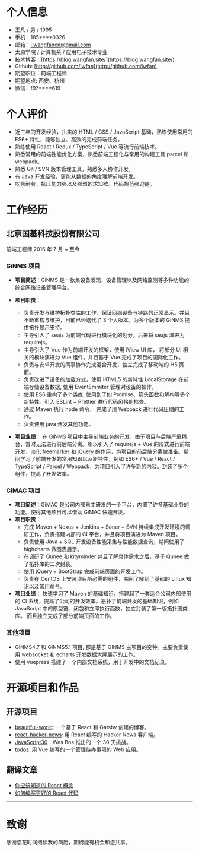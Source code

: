 # 个人信息

- 王凡 / 男 / 1995
- 手机：185\*\*\*\*0326
- 邮箱：i.wangfancn@gmail.com
- 太原学院 / 计算机系 / 应用电子技术专业
- 技术博客：[https://blog.wangfan.site/](https://blog.wangfan.site/)
- Github: [http://github.com/iwfan](http://github.com/iwfan)
- 期望职位：前端工程师
- 期望地点: 西安、杭州
- 微信：f97\*\*\*\*619

# 个人评价

- 近三年的开发经验，扎实的 HTML / CSS / JavaScript 基础，熟练使用常用的 ES6+ 特性，能够独立、高效的完成前端任务。
- 熟练使用 React / Redux / TypeScript / Vue 等流行前端技术。
- 熟悉常用的前端性能优化方案，熟悉前端工程化与常用的构建工具 parcel 和 webpack。
- 熟悉 Git / SVN 版本管理工具，熟悉多人协作开发。
- 有 Java 开发经验，更能从数据的角度理解前端开发。
- 吃苦耐劳，抗压能力强以及强烈的求知欲。代码规范强迫症。

# 工作经历

## 北京国基科技股份有限公司

前端工程师 2016 年 7 月 ~ 至今

### GiNMS 项目

- **项目简述**：GiNMS 是一款集设备发现、设备管理以及网络监测等多种功能的综合网络设备管理平台。
- **项目职责**：

  - 负责开发与维护拓扑类库的工作，保证网络设备与链路的正常显示。并且不断重构与维护，目前已经迭代了 3 个大版本。为多个版本的 GiNMS 提供拓扑显示支持。
  - 主导引入了 seajs 为前端代码进行模块化的划分，后来将 seajs 演进为 requirejs。
  - 主导引入了 Vue 作为前端开发的框架，使用 iView UI 库， 将部分 UI 相关的模块演进为 Vue 组件。并且基于 Vue 完成了项目的国际化工作。
  - 负责与安卓开发的同事协作完成混合开发，独立完成了移动端的 H5 页面。
  - 负责改进了设备的加载方式，使用 HTML5 的新特性 LocalStorage 在前端存储设备数据, 使用 EventEmmiter 管理对设备的操作。
  - 使用 ES6 重构了多个类库, 使用到了如 Promise、箭头函数和解构等多个新特性。引入 ESLint + Prettier 进行代码风格的检查。
  - 通过 Maven 执行 node 命令， 完成了用 Webpack 进行代码压缩的工作。
  - 负责使用 java 开发其他功能。

- **项目业绩**：
  在 GiNMS 项目中主导前端业务的开发，由于项目与后端严重耦合，暂时无法进行前后端分离。所以引入了 requirejs + Vue 的形式进行前端开发，淡化 freemarker 和 jQuery 的作用，为项目的前后端分离做准备。期间学习了前端开发的常用知识以及新特性，例如 ES6+ / Vue / React / TypeScript / Parcel / Webpack，为项目引入了许多新的内容。封装了多个组件，提高了开发效率。

### GiMAC 项目

- **项目简述**：GiMAC 是公司内部自主研发的一个平台，内置了许多基础业务的功能。使得其他项目可以借助 GiMAC 快速开发。
- **项目职责**：
  - 完成 Maven + Nexus + Jenkins + Sonar + SVN 持续集成开发环境的调研工作，负责搭建内部的 CI 平台，并且将项目演进为 Maven 项目。
  - 负责使用 Java + SQL 开发设备性能采集与性能数据查询，期间使用了 highcharts 做图表展示。
  - 在调研了 Qunee 和 kityminder 并且了解具体需求之后，基于 Qunee 做了拓扑库的二次封装。
  - 使用 jQuery + BootStrap 完成前端页面的开发工作。
  - 负责在 CentOS 上安装项目所必需的组件，期间了解到了基础的 Linux 知识以及常用命令。
- **项目业绩**：
  快速学习了 Maven 的基础知识，搭建起了一套适合公司内部使用的 CI 系统，提高了公司的开发效率。恶补了前端开发的基础知识，例如 JavaScript 中的原型链、闭包和立即执行函数，独立封装了第一版拓扑图类库。 而且独立完成了部分前端页面的工作。

### 其他项目

- GiNMS4.7 和 GiNMS5.1 项目, 都是基于 GiNMS 主项目的变种。主要负责使用 websocket 和 echarts 开发数据大屏展示的工作。
- 使用 vuepress 搭建了一个内部文档系统，用于开发中的文档记录。

# 开源项目和作品

## 开源项目

- [beautiful-world](https://github.com/iwfan/beautiful-world): 一个基于 React 和 Gatsby 创建的博客。
- [react-hacker-news](https://github.com/iwfan/react-hacker-news): 用 React 编写的 Hacker News 客户端。
- [JavaScript30](https://github.com/iwfan/JavaScript30/)：Wes Bos 推出的一个 30 天挑战。
- [todos](https://github.com/iwfan/todos): 用 Vue 编写的一个管理待办事项的 Web 应用。

## 翻译文章

- [你应该知道的 React 概念](https://blog.wangfan.site/post/these-are-the-concepts-you-should-know-in-react-js/)
- [如何编写更好的 React 代码](https://blog.wangfan.site/post/how-to-write-better-code-in-react/)

---

# 致谢

感谢您花时间阅读我的简历，期待能有机会和您共事。
